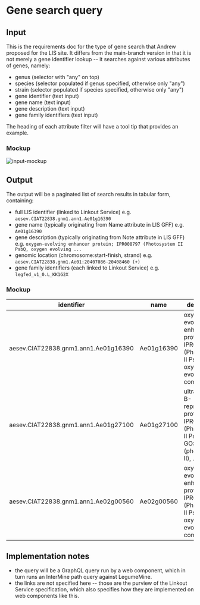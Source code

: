 # Gene search query

## Input

This is the requirements doc for the type of gene search that Andrew proposed for the LIS site. It differs from the main-branch version in that it is not merely a gene identifier lookup -- it searches against various attributes of genes, namely:

- genus (selector with "any" on top)
- species (selector populated if genus specified, otherwise only "any")
- strain (selector populated if species specified, otherwise only "any")
- gene identifier (text input)
- gene name (text input)
- gene description (text input)
- gene family identifiers (text input)

The heading of each attribute filter will have a tool tip that provides an example.

### Mockup

![input-mockup](https://user-images.githubusercontent.com/5657219/228373027-6d5bb124-8d5f-4cb4-9a8c-98c9852920d5.png)

## Output

The output will be a paginated list of search results in tabular form, containing:

- full LIS identifier (linked to Linkout Service) e.g. `aesev.CIAT22838.gnm1.ann1.Ae01g16390`
- gene name (typically originating from Name attribute in LIS GFF) e.g. `Ae01g16390`
- gene description (typically originating from Note attribute in LIS GFF) e.g. `oxygen-evolving enhancer protein; IPR008797 (Photosystem II PsbQ, oxygen evolving ...`
- genomic location (chromosome:start-finish, strand) e.g. `aesev.CIAT22838.gnm1.Ae01:20407086-20408460 (+)`
- gene family identifiers (each linked to Linkout Service) e.g. `legfed_v1_0.L_KK1G2X`

### Mockup

| identifier | name | description | location | gene families |
| ---------- | ---- | ----------- | -------- | ------------- |
| aesev.CIAT22838.gnm1.ann1.Ae01g16390 | Ae01g16390 | oxygen-evolving enhancer protein; IPR008797 (Photosystem II PsbQ, oxygen evolving complex), ... | aesev.CIAT22838.gnm1.Ae01:20407086-20408460 (+) | legfed_v1_0.L_KK1G2X |
| aesev.CIAT22838.gnm1.ann1.Ae01g27100 | Ae01g27100 | ultraviolet-B-repressible protein; IPR009518 (Photosystem II PsbX); GO:0009523 (photosystem II), ... | aesev.CIAT22838.gnm1.Ae01:29888045-29888416 (+) | legfed_v1_0.L_26Y4PS |
| aesev.CIAT22838.gnm1.ann1.Ae02g00560 | Ae02g00560 | oxygen-evolving enhancer protein; IPR008797 (Photosystem II PsbQ, oxygen evolving complex), ... | aesev.CIAT22838.gnm1.Ae02:337689-339097 (-) | legfed_v1_0.L_DWGMND |

## Implementation notes

- the query will be a GraphQL query run by a web component, which in turn runs an InterMine path query against LegumeMine.
- the links are not specified here -- those are the purview of the Linkout Service specification, which also specifies how they are implemented on web components like this.
